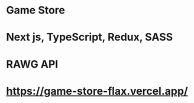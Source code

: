 # Game Store

# Next js, TypeScript, Redux, SASS

# RAWG API

# https://game-store-flax.vercel.app/
